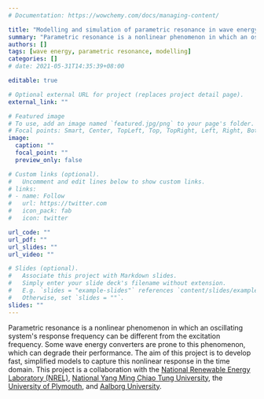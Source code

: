 ```yaml
---
# Documentation: https://wowchemy.com/docs/managing-content/

title: "Modelling and simulation of parametric resonance in wave energy converters using a simplified model"
summary: "Parametric resonance is a nonlinear phenomenon in which an oscillating system's response frequency can be different from the excitation frequency. Some wave energy converters are prone to this phenomenon, which can degrade their performance. The aim of this project is to develop fast, simplified models to capture this nonlinear response in the time domain."
authors: []
tags: [wave energy, parametric resonance, modelling]
categories: []
# date: 2021-05-31T14:35:39+08:00

editable: true

# Optional external URL for project (replaces project detail page).
external_link: ""

# Featured image
# To use, add an image named `featured.jpg/png` to your page's folder.
# Focal points: Smart, Center, TopLeft, Top, TopRight, Left, Right, BottomLeft, Bottom, BottomRight.
image:
  caption: ""
  focal_point: ""
  preview_only: false

# Custom links (optional).
#   Uncomment and edit lines below to show custom links.
# links:
# - name: Follow
#   url: https://twitter.com
#   icon_pack: fab
#   icon: twitter

url_code: ""
url_pdf: ""
url_slides: ""
url_video: ""

# Slides (optional).
#   Associate this project with Markdown slides.
#   Simply enter your slide deck's filename without extension.
#   E.g. `slides = "example-slides"` references `content/slides/example-slides.md`.
#   Otherwise, set `slides = ""`.
slides: ""
---
```


Parametric resonance is a nonlinear phenomenon in which an oscillating system's response frequency can be different from the excitation frequency.
Some wave energy converters are prone to this phenomenon, which can degrade their performance.
The aim of this project is to develop fast, simplified models to capture this nonlinear response in the time domain.
This project is a collaboration with the [National Renewable Energy Laboratory (NREL)](https://www.nrel.gov/), [National Yang Ming Chiao Tung University](https://en.nycu.edu.tw/), the [University of Plymouth](https://www.plymouth.ac.uk/), and [Aalborg University](https://www.en.aau.dk/).
